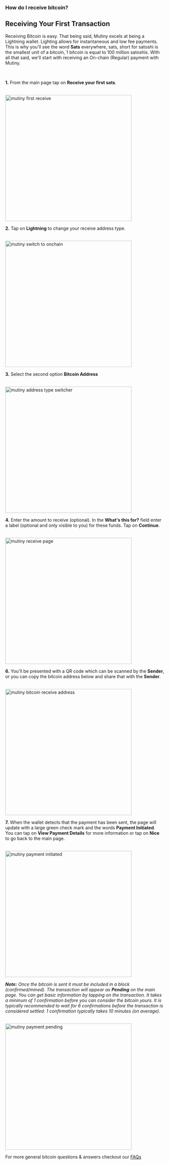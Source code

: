 ### How do I receive bitcoin?

<h2 class="text-2xl pb-4 text-[#f7931a] font-semibold">Receiving Your First Transaction</h2>

Receiving Bitcoin is easy. That being said, Mutiny excels at being a Lightning wallet. Lighting allows for instantaneous and low fee payments.
This is why you'll see the word **Sats** everywhere, sats, short for satoshi is the smallest unit of a bitcoin, 1 bitcoin is equal to 100 million satoshis.
With all that said, we'll start with receiving an On-chain (Regular) payment with Mutiny. 

<br>

**1\.** From the main page tap on **Receive your first sats**. 

<br>

<a href="./../../../mutiny_first_receive.png" target="_blank">
    <img id="mutiny first receive" src="./../../../mutiny_first_receive.png" alt="mutiny first receive" width="400"/> 
</a>

<br>

**2\.** Tap on **Lightning** to change your receive address type. 

<br>

<a href="./../../../mutiny_switch_to_onchain.png" target="_blank">
    <img id="mutiny switch to onchain" src="./../../../mutiny_switch_to_onchain.png" alt="mutiny switch to onchain" width="400"/> 
</a>

<br>

**3\.** Select the second option **Bitcoin Address**

<br>

<a href="./../../../mutiny_address_type_switcher.png" target="_blank">
    <img id="mutiny address type switcher" src="./../../../mutiny_address_type_switcher.png" alt="mutiny address type switcher" width="400"/> 
</a>

<br>

**4\.** Enter the amount to receive (optional). In the **What's this for?** field enter a label (optional and only visible to you) for these funds. Tap on **Continue**.

<br>

<a href="./../../../mutiny_receive_page.png" target="_blank">
    <img id="mutiny receive page" src="./../../../mutiny_receive_page.png" alt="mutiny receive page" width="400"/> 
</a>

<br>

**6\.** You'll be presented with a QR code which can be scanned by the **Sender**, or you can copy the bitcoin address below and share that with the **Sender**. 

<br>

<a href="./../../../mutiny_bitcoin_receive_address.png" target="_blank">
    <img id="mutiny bitcoin receive address" src="./../../../mutiny_bitcoin_receive_address.png" alt="mutiny bitcoin receive address" width="400"/> 
</a>

<br>

**7\.** When the wallet detects that the payment has been sent, the page will update with a large green check mark and the words **Payment Initiated**.
        You can tap on **View Payment Details** for more information or tap on **Nice** to go back to the main page.

<br>

<a href="./../../../mutiny_payment_initiated.png" target="_blank">
    <img id="mutiny payment initiated" src="./../../../mutiny_payment_initiated.png" alt="mutiny payment initiated" width="400"/> 
</a>

<br>

***Note:*** *Once the bitcoin is sent it must be included in a block (confirmed/mined). 
            The transaction will appear as ***Pending*** on the main page. You can get basic information by tapping on the transaction. 
            It takes a mininum of 1 confirmation before you can consider the bitcoin yours. 
            It is typically recommended to wait for 6 confirmations before the transaction is considered settled. 1 confirmation typically takes 10 minutes (on average).*

<br>

<a href="./../../../mutiny_payment_pending.png" target="_blank">
    <img id="mutiny payment pending" src="./../../../mutiny_payment_pending.png" alt="mutiny payment pending" width="400"/> 
</a>

<br>

For more general bitcoin questions & answers checkout our <a class="text-[#8cb4ff] underline-offset-auto font-semibold" href="/faq" target="_blank">FAQs<a>

